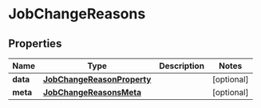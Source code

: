 

# JobChangeReasons


## Properties

| Name | Type | Description | Notes |
|------------ | ------------- | ------------- | -------------|
|**data** | [**JobChangeReasonProperty**](JobChangeReasonProperty.md) |  |  [optional] |
|**meta** | [**JobChangeReasonsMeta**](JobChangeReasonsMeta.md) |  |  [optional] |



